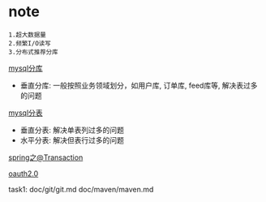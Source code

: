 # note

```
1.超大数据量
2.频繁I/O读写
3.分布式推荐分库
``` 


[mysql分库](doc/mysql/mysql分库.md)
- 垂直分库: 一般按照业务领域划分，如用户库, 订单库, feed库等, 解决表过多的问题

[mysql分表](doc/mysql/mysql分表.md)
- 垂直分表: 解决单表列过多的问题
- 水平分表: 解决但表行过多的问题

[spring之@Transaction](doc/spring/transaction.md)


[oauth2.0](doc/oauth2/oauth2_jwt.md)



task1:
doc/git/git.md
doc/maven/maven.md
